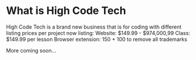 # What is High Code Tech
High Code Tech is a brand new business that is for coding with different
listing prices per project now listing:
Website: $149.99 - $974,000,99
Class: $149.99 per lesson
Browser extension: 150 + 100 to remove all trademarks

More coming soon...
